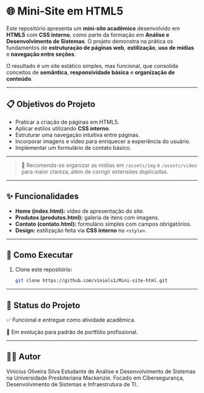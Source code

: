 # 🌐 Mini-Site em HTML5

Este repositório apresenta um **mini-site acadêmico** desenvolvido em **HTML5** com **CSS interno**, como parte da formação em **Análise e Desenvolvimento de Sistemas**. O projeto demonstra na prática os fundamentos de **estruturação de páginas web**, **estilização**, **uso de mídias** e **navegação entre seções**.  

O resultado é um site estático simples, mas funcional, que consolida conceitos de **semântica**, **responsividade básica** e **organização de conteúdo**.

---

## 📋 Objetivos do Projeto
- Praticar a criação de páginas em HTML5.  
- Aplicar estilos utilizando **CSS interno**.  
- Estruturar uma navegação intuitiva entre páginas.  
- Incorporar imagens e vídeo para enriquecer a experiência do usuário.  
- Implementar um formulário de contato básico.  

---


> 🔧 Recomenda-se organizar as mídias em `/assets/img` e `/assets/video` para maior clareza, além de corrigir extensões duplicadas.  

---

## ✨ Funcionalidades
- **Home (index.html):** vídeo de apresentação do site.  
- **Produtos (produtos.html):** galeria de itens com imagens.  
- **Contato (contato.html):** formulário simples com campos obrigatórios.  
- **Design:** estilização feita via **CSS interno** no `<style>`.  

---

## 🚀 Como Executar
1. Clone este repositório:
   ```bash
   git clone https://github.com/viniols1/Mini-site-html.git

 ---

## 📌 Status do Projeto

✅ Funcional e entregue como atividade acadêmica.

🚧 Em evolução para padrão de portfólio profissional.

---

## 🧑‍💻 Autor

Vinicius Oliveira Silva
Estudante de Análise e Desenvolvimento de Sistemas na Universidade Presbiteriana Mackenzie.
Focado em Cibersegurança, Desenvolvimento de Sistemas e Infraestrutura de TI.

